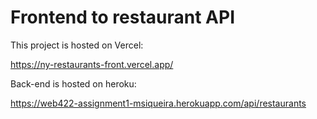 # Frontend to restaurant API

This project is hosted on Vercel:

https://ny-restaurants-front.vercel.app/


Back-end is hosted on heroku:

https://web422-assignment1-msiqueira.herokuapp.com/api/restaurants
